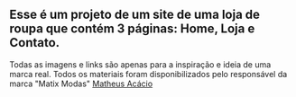 ## Esse é um projeto de um site de uma loja de roupa que contém 3 páginas: Home, Loja e Contato.
Todas as imagens e links são apenas para a inspiração e ideia de uma marca real. Todos os materiais foram disponibilizados pelo responsável da marca "Matix Modas" <a href="https://www.instagram.com/matrix.matheus/"> Matheus Acácio </a>
